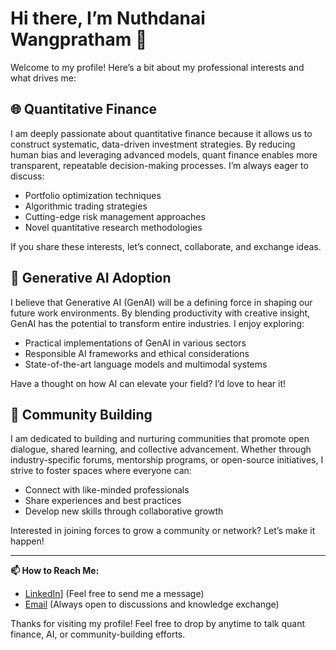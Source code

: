 # Hi there, I’m Nuthdanai Wangpratham 👋

Welcome to my profile! Here’s a bit about my professional interests and what drives me:

## 🌐 Quantitative Finance
I am deeply passionate about quantitative finance because it allows us to construct systematic, data-driven investment strategies. By reducing human bias and leveraging advanced models, quant finance enables more transparent, repeatable decision-making processes. I’m always eager to discuss:
- Portfolio optimization techniques
- Algorithmic trading strategies
- Cutting-edge risk management approaches
- Novel quantitative research methodologies

If you share these interests, let’s connect, collaborate, and exchange ideas.

## 🤖 Generative AI Adoption
I believe that Generative AI (GenAI) will be a defining force in shaping our future work environments. By blending productivity with creative insight, GenAI has the potential to transform entire industries. I enjoy exploring:
- Practical implementations of GenAI in various sectors
- Responsible AI frameworks and ethical considerations
- State-of-the-art language models and multimodal systems

Have a thought on how AI can elevate your field? I’d love to hear it!

## 🤝 Community Building
I am dedicated to building and nurturing communities that promote open dialogue, shared learning, and collective advancement. Whether through industry-specific forums, mentorship programs, or open-source initiatives, I strive to foster spaces where everyone can:
- Connect with like-minded professionals
- Share experiences and best practices
- Develop new skills through collaborative growth

Interested in joining forces to grow a community or network? Let’s make it happen!

---

**📫 How to Reach Me:**  
- [LinkedIn]([(https://www.linkedin.com/in/nuthdanai-w/))] (Feel free to send me a message)
- [Email](mailto:nutdnuy@example.com) (Always open to discussions and knowledge exchange)

Thanks for visiting my profile! Feel free to drop by anytime to talk quant finance, AI, or community-building efforts.

<!---
nutdnuy/nutdnuy is a ✨ special ✨ repository because its `README.md` (this file) appears on your GitHub profile.
You can click the Preview link to take a look at your changes.
--->

